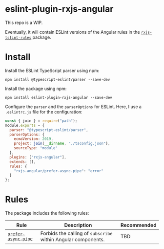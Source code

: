 # eslint-plugin-rxjs-angular

This repo is a WIP.

Eventually, it will contain ESLint versions of the Angular rules in the [`rxjs-tslint-rules`](https://github.com/cartant/rxjs-tslint-rules) package.

# Install

Install the ESLint TypeScript parser using npm:

```
npm install @typescript-eslint/parser --save-dev
```

Install the package using npm:

```
npm install eslint-plugin-rxjs-angular --save-dev
```

Configure the `parser` and the `parserOptions` for ESLint. Here, I use a `.eslintrc.js` file for the configuration:

```js
const { join } = require("path");
module.exports = {
  parser: "@typescript-eslint/parser",
  parserOptions: {
    ecmaVersion: 2019,
    project: join(__dirname, "./tsconfig.json"),
    sourceType: "module"
  },
  plugins: ["rxjs-angular"],
  extends: [],
  rules: {
    "rxjs-angular/prefer-async-pipe": "error"
  }
};
```

# Rules

The package includes the following rules:

| Rule | Description | Recommended |
| --- | --- | --- |
[`prefer-async-pipe`](https://github.com/cartant/eslint-plugin-rxjs-angular/blob/master/source/rules/prefer-async-pipe.ts) | Forbids the calling of `subscribe` within Angular components. | TBD |
